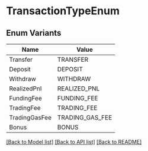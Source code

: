 # TransactionTypeEnum

## Enum Variants

| Name | Value |
|---- | -----|
| Transfer | TRANSFER |
| Deposit | DEPOSIT |
| Withdraw | WITHDRAW |
| RealizedPnl | REALIZED_PNL |
| FundingFee | FUNDING_FEE |
| TradingFee | TRADING_FEE |
| TradingGasFee | TRADING_GAS_FEE |
| Bonus | BONUS |


[[Back to Model list]](../README.md#documentation-for-models) [[Back to API list]](../README.md#documentation-for-api-endpoints) [[Back to README]](../README.md)


